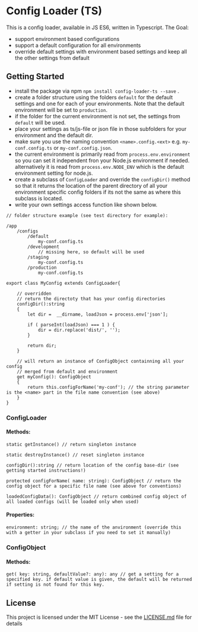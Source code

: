 # Config Loader (TS)

This is a config loader, available in JS ES6, written in Typescript.
The Goal:

- support environment based configurations
- support a default configuration for all environments
- override default settings with environment based settings and keep all the other settings from default

## Getting Started

- install the package via npm ``npm install config-loader-ts --save`` .
- create a folder structure using the folders `default` for the default settings and one for each of your environments. Note that the default environment will be set to `production`.
- if the folder for the current environment is not set, the settings from `default` will be used.
- place your settings as ts/js-file or json file in those subfolders for your environment and the default dir.
- make sure you use the naming convention `<name>.config.<ext>` e.g. `my-conf.config.ts` or `my-conf.config.json`.
- the current environment is primarily read from `process.env.environment` so you can set it independent fron your Node.js environment if needed. alternatively it is read from `process.env.NODE_ENV` which is the default environment setting for node.js.
- create a subclass of `ConfigLoader` and override the `configDir()` method so that it returns the location of the parent directory of all your environment specific config folders if its not the same as where this subclass is located.
- write your own settings access function like shown below.

```
// folder structure example (see test directory for example):

/app
    /configs
        /default
            my-conf.config.ts
        /development
            // missing here, so default will be used
        /staging
            my-conf.config.ts
        /production
            my-conf.config.ts

```

```
export class MyConfig extends ConfigLoader{

    // overridden
    // return the directoty that has your config directories
    configDir():string
    {
        let dir =  __dirname, loadJson = process.env['json'];

        if ( parseInt(loadJson) === 1 ) {
            dir = dir.replace('dist/', '');
        }

        return dir;
    }

    // will return an instance of ConfigObject containning all your config 
    // merged from default and environment
    get myConfig(): ConfigObject
    {
        return this.configForName('my-conf'); // the string parameter is the <name> part in the file name convention (see above)
    }
}
```

### ConfigLoader

#### Methods:

```
static getInstance() // return singleton instance

static destroyInstance() // reset singleton instance

configDir():string // return location of the config base-dir (see getting started instructions!)

protected configForName( name: string): ConfigObject // return the config object for a specific file name (see above for conventions)

loadedConfigData(): ConfigObject // return combined config object of all loaded configs (will be loaded only when used)

```

#### Properties:

```
environment: string; // the name of the anvironment (override this with a getter in your subclass if you need to set it manually)

```

### ConfigObject

#### Methods:

```
get( key: string, defaultValue?: any): any // get a setting for a specified key. if default value is given, the default will be returned if setting is not found for this key.
```


## License

This project is licensed under the MIT License - see the [LICENSE.md](LICENSE.md) file for details


